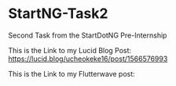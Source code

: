 # StartNG-Task2
Second Task from the StartDotNG Pre-Internship 

This is the Link to my Lucid Blog Post: https://lucid.blog/ucheokeke16/post/1566576993

This is the Link to my Flutterwave post:
